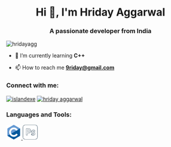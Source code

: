<h1 align="center">Hi 👋, I'm Hriday Aggarwal</h1>
<h3 align="center">A passionate developer from India</h3>

<p align="left"> <img src="https://komarev.com/ghpvc/?username=hridayagg&label=Profile%20views&color=0e75b6&style=flat" alt="hridayagg" /> </p>

- 🌱 I’m currently learning **C++**

- 📫 How to reach me **9riday@gmail.com**

<h3 align="left">Connect with me:</h3>
<p align="left">
<a href="https://twitter.com/islandexe" target="blank"><img align="center" src="https://raw.githubusercontent.com/rahuldkjain/github-profile-readme-generator/master/src/images/icons/Social/twitter.svg" alt="islandexe" height="30" width="40" /></a>
<a href="https://linkedin.com/in/hriday aggarwal" target="blank"><img align="center" src="https://raw.githubusercontent.com/rahuldkjain/github-profile-readme-generator/master/src/images/icons/Social/linked-in-alt.svg" alt="hriday aggarwal" height="30" width="40" /></a>
</p>

<h3 align="left">Languages and Tools:</h3>
<p align="left"> <a href="https://www.cprogramming.com/" target="_blank" rel="noreferrer"> <img src="https://raw.githubusercontent.com/devicons/devicon/master/icons/c/c-original.svg" alt="c" width="40" height="40"/> </a> <a href="https://www.photoshop.com/en" target="_blank" rel="noreferrer"> <img src="https://raw.githubusercontent.com/devicons/devicon/master/icons/photoshop/photoshop-line.svg" alt="photoshop" width="40" height="40"/> </a> </p>
